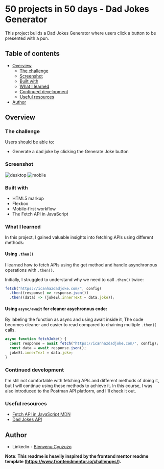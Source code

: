 # 50 projects in 50 days - Dad Jokes Generator

This project builds a Dad Jokes Generator where users click a button to be presented with a pun.

## Table of contents

- [Overview](#overview)
  - [The challenge](#the-challenge)
  - [Screenshot](#screenshot)
  - [Built with](#built-with)
  - [What I learned](#what-i-learned)
  - [Continued development](#continued-development)
  - [Useful resources](#useful-resources)
- [Author](#author)

## Overview

### The challenge

Users should be able to:

- Generate a dad joke by clicking the Generate Joke button

### Screenshot

![desktop](https://github.com/jwben1/50projectsin50days/assets/132217074/4f75b5bf-3c4f-486c-bcc9-7ffe2f02601d)
![mobile](https://github.com/jwben1/50projectsin50days/assets/132217074/b6eaf459-9604-4947-a99a-48194b2b922e)

### Built with

- HTML5 markup
- Flexbox
- Mobile-first workflow
- The Fetch API in JavaScript

### What I learned

In this project, I gained valuable insights into fetching APIs using different methods:

#### Using `.then()`

I learned how to fetch APIs using the get method and handle asynchronous operations with `.then()`.

Initially, I struggled to understand why we need to call `.then()` twice:

```js
fetch("https://icanhazdadjoke.com/", config)
  .then((response) => response.json())
  .then((data) => (jokeEl.innerText = data.joke));
```

#### Using `async/await` for cleaner asychronous code:

By labeling the function as async and using await inside it, The code becomes cleaner and easier to read compared to chaining multiple `.then()` calls.

```js
async function fetchJoke() {
  const response = await fetch("https://icanhazdadjoke.com/", config);
  const data = await response.json();
  jokeEl.innerText = data.joke;
}
```

### Continued development

I'm still not comfortable with fetching APIs and different methods of doing it, but I will continue using these methods to achieve it.
In this course, I was also introduced to the Postman API platform, and I'll check it out.

### Useful resources

- [Fetch API in JavaScript MDN](https://developer.mozilla.org/en-US/docs/Web/API/Fetch_API)
- [Dad Jokes API](https://icanhazdadjoke.com/api) 

## Author

- Linkedin - [Bienvenu Cyuzuzo](https://www.linkedin.com/in/bienvenu-cyuzuzo/)

**Note: This readme is heavily inspired by the frontend mentor readme template (https://www.frontendmentor.io/challenges/).**
